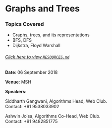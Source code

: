 # Graphs and Trees
### Topics Covered
- Graphs, trees, and its representations
- BFS, DFS
- Dijkstra, Floyd Warshall

###### [Click here to view `RESOURCES.md`](./RESOURCES.md)

**Date**: 06 September 2018

**Venue**: MSH

**Speakers**: 

Siddharth Gangwani, Algorithms Head, Web Club. <br>
Contact: +91 9538033902

Ashwin Joisa, Algorithms Co-Head, Web Club. <br>
Contact: +91 9482851775
